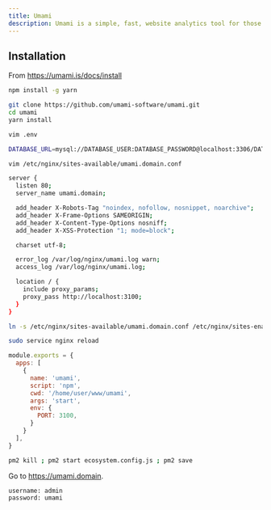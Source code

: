 ```yaml
---
title: Umami
description: Umami is a simple, fast, website analytics tool for those who care about privacy.
---
```


## Installation

From <https://umami.is/docs/install>

```bash
npm install -g yarn
```

```bash
git clone https://github.com/umami-software/umami.git
cd umami
yarn install
```

```bash
vim .env
```

```bash title=".env"
DATABASE_URL=mysql://DATABASE_USER:DATABASE_PASSWORD@localhost:3306/DATABASE_NAME
```

```bash
vim /etc/nginx/sites-available/umami.domain.conf
```

```bash title="/etc/nginx/sites-available/umami.domain.conf"
server {
  listen 80;
  server_name umami.domain;

  add_header X-Robots-Tag "noindex, nofollow, nosnippet, noarchive";
  add_header X-Frame-Options SAMEORIGIN;
  add_header X-Content-Type-Options nosniff;
  add_header X-XSS-Protection "1; mode=block";

  charset utf-8;

  error_log /var/log/nginx/umami.log warn;
  access_log /var/log/nginx/umami.log;

  location / {
    include proxy_params;
    proxy_pass http://localhost:3100;
  }
}
```

```bash
ln -s /etc/nginx/sites-available/umami.domain.conf /etc/nginx/sites-enabled/umami.domain.conf
```

```bash
sudo service nginx reload
```

```js title="ecosystem.config.js"
module.exports = {
  apps: [
    {
      name: 'umami',
      script: 'npm',
      cwd: '/home/user/www/umami',
      args: 'start',
      env: {
        PORT: 3100,
      }
    }
  ],
}
```

```bash
pm2 kill ; pm2 start ecosystem.config.js ; pm2 save
```

Go to <https://umami.domain>.

```bash
username: admin
password: umami
```
